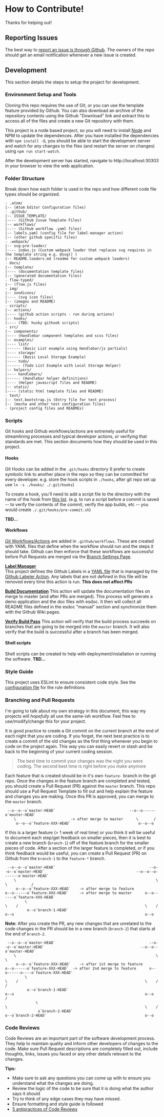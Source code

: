 # How to Contribute!

Thanks for helping out!

## Reporting Issues
The best way to [report an issue is through Github](../../issues). The owners of the repo should get an email notification whenever a new issue is created.


## Development 
This section details the steps to setup the project for development.

### Environment Setup and Tools
Cloning this repo requires the use of Git, or you can use the template feature provided by Github. You can also download an archive of the repository contents using the Github "Download" link and extract this to access all of the files and create a new Git repository with them.

This project is a node based project, so you will need to install [Node](https://nodejs.org/en/download/) and NPM to update the dependences. After you have installed the dependencies with `npm install -D`, you should be able to start the development server and watch for any changes to the files (and restart the server on changes) using `npm run start-watch`.

After the development server has started, navigate to http://localhost:30303 in your browser to view the web application.

### Folder Structure
Break down how each folder is used in the repo and how different code file types should be organized.

```
- .atom/
|-- (Atom Editor Configuration files)
- .github/
|-- ISSUE_TEMPLATE/  
|---- (Github Issue Template Files)
|-- workflows/
|---- (Github workflow .yaml files)
|-- labels.yaml (config file for label-manager action)
|-- (other github specific files)
- .webpack/
|-- svg-pre-loader/
|---- index.js (Custom webpack loader that replaces svg requires in the template string e.g. @svg() )
|-- README.loaders.md (readme for custom webpack loaders)
- docs/
|-- template/
|---- (documentation template files)
|-- (generated documentation files)
- flow-typed/
|-- (flow.js files)
- img/
|-- zondicons/
|---- (svg icon files)
|-- (images and README)
- scripts/
|-- actions/
|---- (github action scripts - run during actions)
|-- hooks/
|---- (TBD: husky githook scripts)
- src/
|-- components/
|---- (Handlebar component templates and scss files)
|-- examples/
|---- list/
|------ (Basic List example using Handlebar/js partials)
|---- storage/
|------ (Basic Local Storage Example)
|---- todo/
|------ (Todo List Example with Local Storage Helper)
|-- helpers/
|---- handlebars/
|------ (Handlebar helper definitions)
|---- (Helper javascript files and README)
|-- static/
|---- (static html template files and README)
- test/
|-- test.bootstrap.js (Entry file for test process)
|-- (mocha and other test configuration files)
- (project config files and READMEs)
```

### Scripts
Git hooks and Github workflows/actions are extremely useful for streamlining processes and typical developer actions, or verifying that standards are met. This section documents how they should be used in this project.


#### Hooks
Git Hooks can be added in the `.git/hooks` directory (I prefer to create symbolic link to another place in the repo so they can be committed for every developer. e.g. store the hook scripts in `./hooks`, after git repo set up use `ln -s ./hooks/ ./.git/hooks`)

To create a hook, you'll need to add a script file to the directory with the name of the hook from [this list](https://git-scm.com/docs/githooks#_hooks). (e.g. to run a script before a commit is saved -- to verify the contents of the commit, verify the app builds, etc -- you would create `./.git/hooks/pre-commit.sh`)

**TBD...**

#### Workflows
[Git Workflows/Actions](https://docs.github.com/en/actions/configuring-and-managing-workflows/configuring-a-workflow) are added in `.github/workflows`. 
These are created with YAML files that define when the workflow should run and the steps it should take. 
Github can then enforce that these workflows are successful before Pull Requests are merged via the [Branch Settings Page](../../settings/branches).

**[Label Manager](./.github/workflows/manage-labels.yml)**  
This project defines the Github Labels in a [YAML file](./.github/labels.yaml) that is managed by the [Github Labeler Action](https://github.com/marketplace/actions/github-labeler). 
Any labels that are not defined in this file will be removed every time this action is run. **This does not affect PRs**

**[Build Documentation](./.github/workflows/master-merge.yml)**
This action will update the documentation files on merge to master (and after PRs are merged). This process will generate a demo application and the doc files with esdoc. It then will collect all README files defined in the esdoc "manual" section and synchronize them with the Github Wiki pages.

**[Verify Build Pass](./.github/workflows/master-build.yml)**
This action will verify that the build process succeeds on branches that are going to be merged into the `master` branch. It will also verify that the build is successful after a branch has been merged.

#### Shell scripts
Shell scripts can be created to help with deployment/installation or running the software.  **TBD...**


### Style Guide
This project uses ESLint to ensure consistent code style. See the [configuration file](./.eslintrc.yaml) for the rule definitions

### Branching and Pull Requests

I'm going to talk about my own strategy in this document, this way my projects will _hopefully_ all use the same-ish workflow. Feel free to use/modify/change this for your project.

It is good practice to create a Git commit on the current branch at the end of each night that you are coding. If you forget, the next best practice is to create a commit of the old changes as the first thing whenever you begin to code on the project again. This way you can easily revert or stash and be back to the beginning of your current coding session.

> The best time to commit your changes was the night you were coding. The second best time is right before you make anymore

Each feature that is created should be in it's own `feature-` branch in the git repo. Once the changes in the feature branch are completed and tested, you should create a Pull Request (PR) against the `master` branch. This repo should use a Pull Request Template to fill out and help explain the feature and changes you are making. Once this PR is approved, you can merge to the `master` branch.

```
 --o--o--o`master-HEAD`                                  --o--o------o`master-HEAD`
    \                         -> after merge to master      \       /
     o--o--o`feature-XXX-HEAD`                               o--o--o
```

If this is a larger feature (> 1 week of real time) or you think it will be useful to document each step/get feedback on smaller pieces, then it is best to create a new branch (`branch-1`) off of the feature branch for the smaller pieces of code. After a section of the larger feature is completed, or if you think feedback would be useful, you can create a Pull Request (PR) on Github from the `branch-1` to the `feature-*` branch. 

```
 --o--o--o`master-HEAD`                                           --o--o--o`master-HEAD`                                          --o--o--o-------o`master-HEAD`
    \                                                                \                                                               \           /
     o--o--o`feature-XXX-HEAD`    -> after merge to feature           o--o------o`feature-XXX-HEAD`     -> after merge to master      o--o------o`feature-XXX-HEAD`
         \                                                                \    /                                                          \    /
          o--o`branch-1-HEAD`                                              o--o                                                            o--o
```

**Note:** After you create the PR, any new changes that are unrelated to the code changes in the PR should be in a new branch (`branch-2`) that starts at the end of `branch-2`. 

```
 --o--o--o`master-HEAD`                                           --o--o--o`master-HEAD`                                            --o--o--o`master-HEAD`
    \                                                                \                                                                 \           
     o--o--o`feature-XXX-HEAD`    -> after 1st merge to feature       o--o------o`feature-XXX-HEAD`  -> after 2nd merge to feature      o--o------o----o`feature-XXX-HEAD`
         \                                                                \    /                                                          \    /      /
          o--o`branch-1-HEAD`                                              o--o                                                            o--o      /
              \                                                                \                                                               \    /
               o`branch-2-HEAD`                                                 o--o`branch-2-HEAD`                                             o--o
```

### Code Reviews

Code Reviews are an important part of the software development process. They help to maintain quality and inform other developers of changes to the code. Make sure Pull Request descriptions are completely filled out, include thoughts, links, issues you faced or any other details relevant to the changes.

**Tips:**

 - Make sure to ask any questions you can come up with to ensure you understand what the changes are doing. 
 - Review the logic of the code to be sure that it is doing what the author says it should
 - Try to think of any edge cases they may have missed.
 - Ensure formatting and style guide is followed
 - [5 antipractices of Code Reviews](https://blogs.oracle.com/javamagazine/five-code-review-antipatterns)
